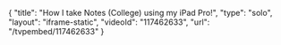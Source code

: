 {
    "title": "How I take Notes (College) using my iPad Pro!",
    "type": "solo",
    "layout": "iframe-static",
    "videoId": "117462633",
    "url": "\/tvpembed\/117462633"
}